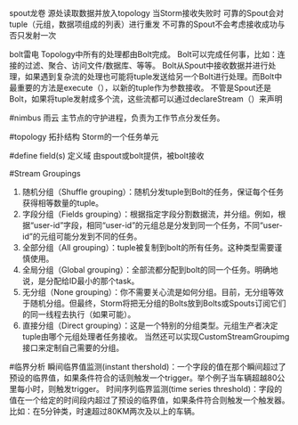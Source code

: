 

spout龙卷
源处读取数据并放入topology
当Storm接收失败时
    可靠的Spout会对tuple（元组，数据项组成的列表）进行重发
    不可靠的Spout不会考虑接收成功与否只发射一次


bolt雷电
Topology中所有的处理都由Bolt完成。
Bolt可以完成任何事，比如：连接的过滤、聚合、访问文件/数据库、等等。
Bolt从Spout中接收数据并进行处理，如果遇到复杂流的处理也可能将tuple发送给另一个Bolt进行处理。而Bolt中最重要的方法是execute（），以新的tuple作为参数接收。
不管是Spout还是Bolt，如果将tuple发射成多个流，这些流都可以通过declareStream（）来声明

#nimbus 雨云
主节点的守护进程，负责为工作节点分发任务。

#topology 拓扑结构
Storm的一个任务单元

#define field(s) 定义域
由spout或bolt提供，被bolt接收

#Stream Groupings
1. 随机分组（Shuffle grouping）：随机分发tuple到Bolt的任务，保证每个任务获得相等数量的tuple。
2. 字段分组（Fields grouping）：根据指定字段分割数据流，并分组。例如，根据“user-id”字段，相同“user-id”的元组总是分发到同一个任务，不同“user-id”的元组可能分发到不同的任务。
3. 全部分组（All grouping）：tuple被复制到bolt的所有任务。这种类型需要谨慎使用。
4. 全局分组（Global grouping）：全部流都分配到bolt的同一个任务。明确地说，是分配给ID最小的那个task。
5. 无分组（None grouping）：你不需要关心流是如何分组。目前，无分组等效于随机分组。但最终，Storm将把无分组的Bolts放到Bolts或Spouts订阅它们的同一线程去执行（如果可能）。
6. 直接分组（Direct grouping）：这是一个特别的分组类型。元组生产者决定tuple由哪个元组处理者任务接收。
当然还可以实现CustomStreamGroupimg接口来定制自己需要的分组。

#临界分析
瞬间临界值监测(instant thershold)：一个字段的值在那个瞬间超过了预设的临界值，如果条件符合的话则触发一个trigger。举个例子当车辆超越80公里每小时，则触发trigger。
时间序列临界监测(time series threshold)：字段的值在一个给定的时间段内超过了预设的临界值，如果条件符合则触发一个触发器。比如：在5分钟类，时速超过80KM两次及以上的车辆。






















